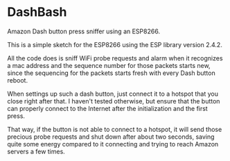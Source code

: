 # DashBash
Amazon Dash button press sniffer using an ESP8266.

This is a simple sketch for the ESP8266 using the ESP library version 2.4.2.

All the code does is sniff WiFi probe requests and alarm when it recognizes 
a mac address and the sequence number for those packets starts new,
since the sequencing for the packets starts fresh with every Dash button reboot.


When settings up such a dash button, just connect it to a hotspot that you close right after that.
I haven't tested otherwise, but ensure that the button can properly connect to the Internet after the initialization and the first press.

That way, if the button is not able to connect to a hotspot, it will send those precious probe requests
and shut down after about two seconds,
saving quite some energy compared to it connecting and trying to reach Amazon servers a few times.
